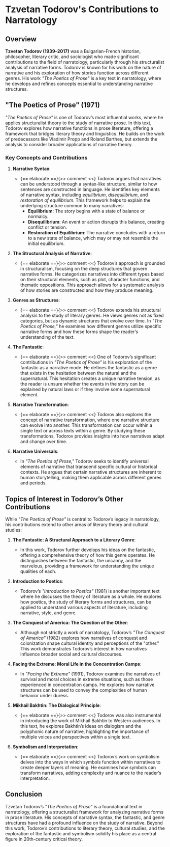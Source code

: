 # Tzvetan Todorov's Contributions to Narratology

## Overview

**Tzvetan Todorov (1939–2017)** was a Bulgarian-French historian, philosopher, literary critic, and sociologist who made significant contributions to the field of narratology, particularly through his structuralist analysis of narrative forms. Todorov is known for his work on the nature of narrative and his exploration of how stories function across different genres. His work *"The Poetics of Prose"* is a key text in narratology, where he develops and refines concepts essential to understanding narrative structures.

## "The Poetics of Prose" (1971)

*"The Poetics of Prose"* is one of Todorov’s most influential works, where he applies structuralist theory to the study of narrative prose. In this text, Todorov explores how narrative functions in prose literature, offering a framework that bridges literary theory and linguistics. He builds on the work of predecessors like Vladimir Propp and Roland Barthes, but extends the analysis to consider broader applications of narrative theory.

### Key Concepts and Contributions

1. **Narrative Syntax**:
   - {== elaborate ==}{>> comment <<} Todorov argues that narratives can be understood through a syntax-like structure, similar to how sentences are constructed in language. He identifies key elements of narrative syntax, including *equilibrium*, *disequilibrium*, and *restoration of equilibrium*. This framework helps to explain the underlying structure common to many narratives:
     - **Equilibrium**: The story begins with a state of balance or normalcy.
     - **Disequilibrium**: An event or action disrupts this balance, creating conflict or tension.
     - **Restoration of Equilibrium**: The narrative concludes with a return to a new state of balance, which may or may not resemble the initial equilibrium.

2. **The Structural Analysis of Narrative**:
   - {== elaborate ==}{>> comment <<} Todorov’s approach is grounded in structuralism, focusing on the deep structures that govern narrative forms. He categorizes narratives into different types based on their structural elements, such as plot, character functions, and thematic oppositions. This approach allows for a systematic analysis of how stories are constructed and how they produce meaning.

3. **Genres as Structures**:
   - {== elaborate ==}{>> comment <<} Todorov extends his structural analysis to the study of literary genres. He views genres not as fixed categories, but as dynamic structures that evolve over time. In *"The Poetics of Prose,"* he examines how different genres utilize specific narrative forms and how these forms shape the reader’s understanding of the text.

4. **The Fantastic**:
   - {== elaborate ==}{>> comment <<} One of Todorov’s significant contributions in *"The Poetics of Prose"* is his exploration of the fantastic as a narrative mode. He defines the fantastic as a genre that exists in the hesitation between the natural and the supernatural. This hesitation creates a unique narrative tension, as the reader is unsure whether the events in the story can be explained by natural laws or if they involve some supernatural element.

5. **Narrative Transformation**:
   - {== elaborate ==}{>> comment <<} Todorov also explores the concept of narrative transformation, where one narrative structure can evolve into another. This transformation can occur within a single text or across texts within a genre. By studying these transformations, Todorov provides insights into how narratives adapt and change over time.

6. **Narrative Universals**:
   - In *"The Poetics of Prose,"* Todorov seeks to identify universal elements of narrative that transcend specific cultural or historical contexts. He argues that certain narrative structures are inherent to human storytelling, making them applicable across different genres and periods.

## Topics of Interest in Todorov’s Other Contributions

While *"The Poetics of Prose"* is central to Todorov’s legacy in narratology, his contributions extend to other areas of literary theory and cultural studies:

1. **The Fantastic: A Structural Approach to a Literary Genre**:
   - In this work, Todorov further develops his ideas on the fantastic, offering a comprehensive theory of how this genre operates. He distinguishes between the fantastic, the uncanny, and the marvelous, providing a framework for understanding the unique qualities of each.

2. **Introduction to Poetics**:
   - Todorov’s *"Introduction to Poetics"* (1981) is another important text where he discusses the theory of literature as a whole. He explores how poetics, the study of literary forms and structures, can be applied to understand various aspects of literature, including narrative, style, and genre.

3. **The Conquest of America: The Question of the Other**:
   - Although not strictly a work of narratology, Todorov’s *"The Conquest of America"* (1982) explores how narratives of conquest and colonization shape cultural identity and perceptions of the "other." This work demonstrates Todorov’s interest in how narratives influence broader social and cultural discourses.

4. **Facing the Extreme: Moral Life in the Concentration Camps**:
   - In *"Facing the Extreme"* (1991), Todorov examines the narratives of survival and moral choices in extreme situations, such as those experienced in concentration camps. He explores how narrative structures can be used to convey the complexities of human behavior under duress.

5. **Mikhail Bakhtin: The Dialogical Principle**:
   - {== elaborate ==}{>> comment <<} Todorov was also instrumental in introducing the work of Mikhail Bakhtin to Western audiences. In this text, he explores Bakhtin’s ideas on dialogism and the polyphonic nature of narrative, highlighting the importance of multiple voices and perspectives within a single text.

6. **Symbolism and Interpretation**:
   - {== elaborate ==}{>> comment <<} Todorov’s work on symbolism delves into the ways in which symbols function within narratives to create deeper layers of meaning. He examines how symbols can transform narratives, adding complexity and nuance to the reader’s interpretation.

## Conclusion

Tzvetan Todorov’s *"The Poetics of Prose"* is a foundational text in narratology, offering a structuralist framework for analyzing narrative forms in prose literature. His concepts of narrative syntax, the fantastic, and genre structures have had a profound influence on the study of narrative. Beyond this work, Todorov’s contributions to literary theory, cultural studies, and the exploration of the fantastic and symbolism solidify his place as a central figure in 20th-century critical theory.
